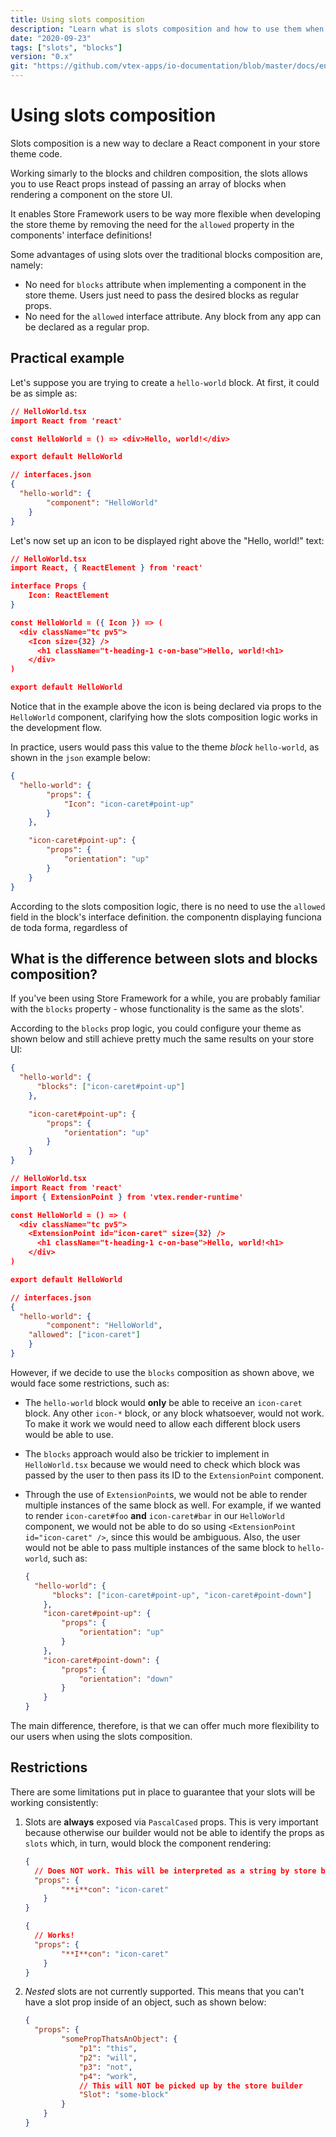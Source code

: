 ```yaml
---
title: Using slots composition
description: "Learn what is slots composition and how to use them when declaring new blocks in your theme."
date: "2020-09-23"
tags: ["slots", "blocks"]
version: "0.x"
git: "https://github.com/vtex-apps/io-documentation/blob/master/docs/en/Recipes/templates/using-slots-composition.md"
---
```


# Using slots composition

Slots composition is a new way to declare a React component in your store theme code.

Working simarly to the blocks and children composition, the slots allows you to use React props instead of passing an array of blocks when rendering a component on the store UI. 

It enables Store Framework users to be way more flexible when developing the store theme by removing the need for the `allowed` property in the components' interface definitions!  

Some advantages of using slots over the traditional blocks composition are, namely:

- No need for `blocks` attribute when implementing a component in the store theme. Users just need to pass the desired blocks as regular props.
- No need for the `allowed` interface attribute. Any block from any app can be declared as a regular prop. 

## Practical example

Let's suppose you are trying to create a `hello-world` block. At first, it could be as simple as:

```json
// HelloWorld.tsx
import React from 'react'

const HelloWorld = () => <div>Hello, world!</div>

export default HelloWorld
```

```json
// interfaces.json
{
  "hello-world": {
		"component": "HelloWorld"
	}
}
```

Let's now set up an icon to be displayed right above the "Hello, world!" text:

```json
// HelloWorld.tsx
import React, { ReactElement } from 'react'

interface Props {
	Icon: ReactElement
}

const HelloWorld = ({ Icon }) => (
  <div className="tc pv5">
    <Icon size={32} />
	  <h1 className="t-heading-1 c-on-base">Hello, world!<h1>
	</div>
)

export default HelloWorld
```

Notice that in the example above the icon is being declared via props to the `HelloWorld` component, clarifying how the slots composition logic works in the development flow.  

In practice, users would pass this value to the theme *block* `hello-world`, as shown in the `json` example below:

```json
{
  "hello-world": {
		"props": {
			"Icon": "icon-caret#point-up"
		}
	},

	"icon-caret#point-up": {
		"props": {
			"orientation": "up"
		}
	}
}
```

According to the slots composition logic, there is no need to use the `allowed` field in the block's interface definition. the componentn displaying funciona de toda forma, regardless of 

## What is the difference between slots and blocks composition?

If you've been using Store Framework for a while, you are probably familiar with the `blocks` property - whose functionality is the same as the slots'.

According to the `blocks` prop logic, you could configure your theme as shown below and still achieve pretty much the same results on your store UI:

```json
{
  "hello-world": {
	  "blocks": ["icon-caret#point-up"]
	},

	"icon-caret#point-up": {
		"props": {
			"orientation": "up"
		}
	}
}
```

```json
// HelloWorld.tsx
import React from 'react'
import { ExtensionPoint } from 'vtex.render-runtime'  

const HelloWorld = () => (
  <div className="tc pv5">
    <ExtensionPoint id="icon-caret" size={32} />
	  <h1 className="t-heading-1 c-on-base">Hello, world!<h1>
	</div>
)

export default HelloWorld
```

```json
// interfaces.json
{
  "hello-world": {
		"component": "HelloWorld",
    "allowed": ["icon-caret"]
	}
}
```

However, if we decide to use the `blocks` composition as shown above, we would face some restrictions, such as:

- The `hello-world` block would **only** be able to receive an `icon-caret` block. Any other `icon-*` block, or any block whatsoever, would not work. To make it work we would need to allow each different block users would be able to use.
- The `blocks` approach would also be trickier to implement in `HelloWorld.tsx` because we would need to check which block was passed by the user to then pass its ID to the `ExtensionPoint` component.
- Through the use of `ExtensionPoint`s, we would not be able to render multiple instances of the same block as well. For example, if we wanted to render `icon-caret#foo` **and** `icon-caret#bar` in our `HelloWorld` component, we would not be able to do so using `<ExtensionPoint id="icon-caret" />`, since this would be ambiguous. Also, the user would not be able to pass multiple instances of the same block to `hello-world`, such as:

    ```json
    {
      "hello-world": {
    	  "blocks": ["icon-caret#point-up", "icon-caret#point-down"]
    	},
    	"icon-caret#point-up": {
    		"props": {
    			"orientation": "up"
    		}
    	},
    	"icon-caret#point-down": {
    		"props": {
    			"orientation": "down"
    		}
    	}
    }
    ```

The main difference, therefore, is that we can offer much more flexibility to our users when using the slots composition.

## Restrictions

There are some limitations put in place to guarantee that your slots will be working consistently:

1. Slots are **always** exposed via `PascalCased` props. This is very important because otherwise our builder would not be able to identify the props as `slots` which, in turn, would block the component rendering:

    ```json
    {
      // Does NOT work. This will be interpreted as a string by store builder
      "props": {
    		"**i**con": "icon-caret"
    	}
    }
    ```

    ```json
    {
      // Works!
      "props": {
    		"**I**con": "icon-caret"
    	}
    }
    ```

2. *Nested* slots are not currently supported. This means that you can't have a slot prop inside of an object, such as shown below:

    ```json
    {
      "props": {
    		"somePropThatsAnObject": {
    			"p1": "this",
    			"p2": "will",
    			"p3": "not",
    			"p4": "work",
    			// This will NOT be picked up by the store builder
    			"Slot": "some-block"
    		}
    	}
    }
    ```
